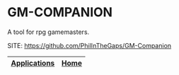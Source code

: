 # GM-COMPANION
 
 A tool for rpg gamemasters.
 
 SITE: https://github.com/PhilInTheGaps/GM-Companion

 | [Applications](https://portable-linux-apps.github.io/apps.html) | [Home](https://portable-linux-apps.github.io)
 | --- | --- |
